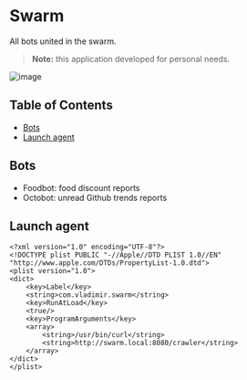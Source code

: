 # Swarm
All bots united in the swarm.

> **Note:** this application developed for personal needs.

![image](https://user-images.githubusercontent.com/312873/39545547-2eb59d6e-4e5a-11e8-8d3a-7672fa7dd780.png)

## Table of Contents
- [Bots](#bots)
- [Launch agent](#launch-agent)

## Bots
* Foodbot: food discount reports
* Octobot: unread Github trends reports

## Launch agent
```
<?xml version="1.0" encoding="UTF-8"?>
<!DOCTYPE plist PUBLIC "-//Apple//DTD PLIST 1.0//EN" "http://www.apple.com/DTDs/PropertyList-1.0.dtd">
<plist version="1.0">
<dict>
	<key>Label</key>
   	<string>com.vladimir.swarm</string>   	
   	<key>RunAtLoad</key>
   	<true/>
   	<key>ProgramArguments</key>
   	<array>
   		<string>/usr/bin/curl</string>   			
   		<string>http://swarm.local:8080/crawler</string>
   	</array>   	
</dict>
</plist>
```
